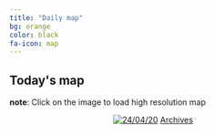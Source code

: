 ```yaml
---
title: "Daily map"
bg: orange
color: black
fa-icon: map
---
```


## Today's map
**note**: Click on the image to load high resolution map
<p style="text-align: center">
<a href="https://imgpile.com/images/IAgMbC.png"><img alt="24/04/20" src="https://imgpile.com/images/IAgMbC.md.png" border="0"></a>
<a class="button2" href="https://elseasama.github.io/chcovid19/archives.html">Archives</a></p>


